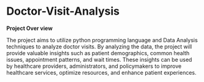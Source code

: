 # Doctor-Visit-Analysis
**Project Over view**

The project aims to utilize python programming language and Data Analysis techniques to analyze doctor visits. By analyzing the data, the project will provide valuable insights such as patient demographics, common health issues, appointment patterns, and wait times. These insights can be used by healthcare providers, administrators, and policymakers to improve healthcare services, optimize resources, and enhance patient experiences.

